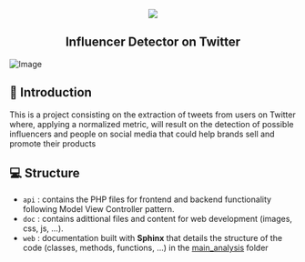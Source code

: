 <p align="center">
  <img src="https://github.com/luisblazquezm/influencer-detection/blob/main/doc/resources/img/website-icon.jpg?raw=true" hspace="20">
</p>

<h2 align="center">Influencer Detector on Twitter</h2>

![Image](https://github.com/luisblazquezm/influencer-detection/blob/main/doc/resources/img/demo.gif?raw=true)


##  📲 Introduction

This is a project consisting on the extraction of tweets from users on Twitter where, applying a normalized metric, will result on the detection of possible influencers and people on social media that could help brands sell and promote their products

## 💻 Structure

* ``api`` : contains the PHP files for frontend and backend functionality following Model View Controller pattern.
* ``doc`` : contains adittional files and content for web development (images, css, js, ...).
* ``web`` : documentation built with **Sphinx** that details the structure of the code (classes, methods, functions, ...) in the [main_analysis](https://github.com/bisite/SocialBrandAnalysis/tree/master/src/metrics/main_analysis) folder
